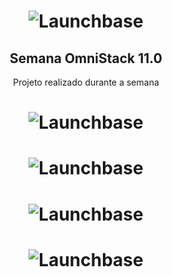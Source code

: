 
<h1 align="center">
    <img alt="Launchbase" src="https://i.imgur.com/xLdXZS4.png" />
</h1>

<h2 align="center">
    Semana OmniStack 11.0 
</h2>
<p align="center">
    Projeto realizado durante a semana
</p>

<h1 align="center">
    <img alt="Launchbase" src="https://i.imgur.com/bUNQZwJ.png" />
</h1>

<h1 align="center">
    <img alt="Launchbase" src="https://i.imgur.com/aaojYL4.png" />
</h1>

<h1 align="center">
    <img alt="Launchbase" src="https://i.imgur.com/xscPGbO.png" />
</h1>

<h1 align="center">
    <img alt="Launchbase" src="https://i.imgur.com/E4GANLQ.png" />
</h1>
